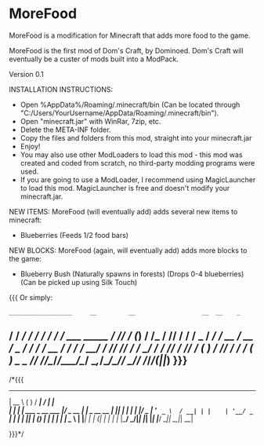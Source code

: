 MoreFood
========

MoreFood is a modification for Minecraft that adds more food to the game.

MoreFood is the first mod of Dom's Craft, by Dominoed. Dom's Craft will eventually be a custer of mods built into a ModPack.


Version 0.1





INSTALLATION INSTRUCTIONS:

- Open %AppData%/Roaming/.minecraft/bin (Can be located through "C:/Users/YourUsername/AppData/Roaming/.minecraft/bin").
- Open "minecraft.jar" with WinRar, 7zip, etc.
- Delete the META-INF folder.
- Copy the files and folders from this mod, straight into your minecraft.jar
- Enjoy!
- You may also use other ModLoaders to load this mod - this mod was created and coded from scratch, no third-party modding programs were used.
- If you are going to use a ModLoader, I recommend using MagicLauncher to load this mod. MagicLauncher is free and doesn't modify your minecraft.jar.





NEW ITEMS:
MoreFood (will eventually add) adds several new items to minecraft:

- Blueberries
(Feeds 1/2 food bars)





NEW BLOCKS:
MoreFood (again, will eventually add) adds more blocks to the game:

- Blueberry Bush
(Naturally spawns in forests)
(Drops 0-4 blueberries)
(Can be picked up using Silk Touch)


{{{
Or simply:

    __________________     __         __                   __  __    _
   / ____/  _/ ____/ /__  / /_   ____/ /___  ___  _____   / /_/ /_  (_)____
  / /_   / // / __/ / _ \/ __/  / __  / __ \/ _ \/ ___/  / __/ __ \/ / ___/
 / __/ _/ // /_/ / /  __/ /_   / /_/ / /_/ /  __(__  )  / /_/ / / / (__  ) _ _
/_/   /___/\____/_/\___/\__/   \__,_/\____/\___/____/   \__/_/ /_/_/____(_|_|_)
}}}
---------------------------------------------------------


/*{{{

  _____                  _        _____            __ _   
 |  __ \                ( )      / ____|          / _| |  
 | |  | | ___  _ __ ___ |/ _ __ | |     _ __ __ _| |_| |_ 
 | |  | |/ _ \| '_ ` _ \  / __| | |    | '__/ _` |  _| __|
 | |__| | (_) | | | | | | \__ \ | |____| | | (_| | | | |_ 
 |_____/ \___/|_| |_| |_| |___/  \_____|_|  \__,_|_|  \__|
 
}}}*/
